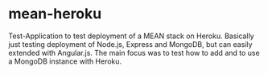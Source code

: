 # mean-heroku
Test-Application to test deployment of a MEAN stack on Heroku. Basically just testing deployment of Node.js, Express and MongoDB, but can easily extended with Angular.js. The main focus was to test how to add and to use a MongoDB instance with Heroku.

